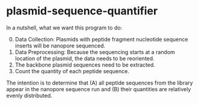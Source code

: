 # plasmid-sequence-quantifier

In a nutshell, what we want this program to do:

0. Data Collection: Plasmids with peptide fragment nucleotide sequence inserts will be nanopore sequenced.
1. Data Preprocessing: Because the sequencing starts at a random location of the plasmid, the data needs to be reoriented.
2. The backbone plasmid sequences need to be extracted.
3. Count the quantity of each peptide sequence.

The intention is to determine that (A) all peptide sequences from the library appear in the nanopore sequence run and (B) their quantities are relatively evenly distributed.
